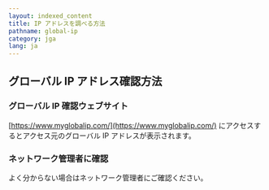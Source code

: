 ```yaml
---
layout: indexed_content
title: IP アドレスを調べる方法
pathname: global-ip
category: jga
lang: ja
---
```


## グローバル IP アドレス確認方法 <a name="ip"></a>

### グローバル IP 確認ウェブサイト <a name="website"></a>

[https://www.myglobalip.com/](https://www.myglobalip.com/) にアクセスするとアクセス元のグローバル IP アドレスが表示されます。

### ネットワーク管理者に確認<a name="sysad"></a>

よく分からない場合はネットワーク管理者にご確認ください。
